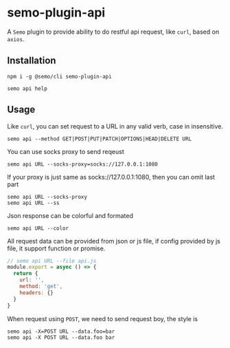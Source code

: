 # semo-plugin-api

A `Semo` plugin to provide ability to do restful api request, like `curl`, based on `axios`.

## Installation

```
npm i -g @semo/cli semo-plugin-api

semo api help
```

## Usage

Like `curl`, you can set request to a URL in any valid verb, case in insensitive.

```
semo api --method GET|POST|PUT|PATCH|OPTIONS|HEAD|DELETE URL
```

You can use socks proxy to send reqeust

```
semo api URL --socks-proxy=socks://127.0.0.1:1080
```

If your proxy is just same as socks://127.0.0.1:1080, then you can omit last part

```
semo api URL --socks-proxy
semo api URL --ss
```

Json response can be colorful and formated

```
semo api URL --color
```

All request data can be provided from json or js file, if config provided by js file, it support function or promise.



```js
// semo api URL --file api.js
module.export = async () => {
  return {
    url: '',
    method: 'get',
    headers: {}
  }
}

```

When request using `POST`, we need to send request boy, the style is

```
semo api -X=POST URL --data.foo=bar
semo api -X POST URL --data.foo bar
```

